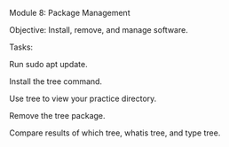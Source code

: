 Module 8: Package Management

Objective: Install, remove, and manage software.

Tasks:

Run sudo apt update.

Install the tree command.

Use tree to view your practice directory.

Remove the tree package.

Compare results of which tree, whatis tree, and type tree.
